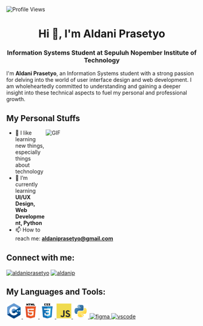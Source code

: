 <p align="left"> <img src="https://komarev.com/ghpvc/?username=aldanip&label=Profile%20views&color=0e75b6&style=flat" alt="Profile Views"/>

<h1 align="center">Hi 👋, I'm Aldani Prasetyo</h1>
<h3 align="center">Information Systems Student at Sepuluh Nopember Institute of Technology</h3>

I'm **Aldani Prasetyo**, an Information Systems student with a strong passion for delving into the world of user interface design and web development. I am wholeheartedly committed to understanding and gaining a deeper insight into these technical aspects to fuel my personal and professional growth.

## My Personal Stuffs
<img align="right" width="400" height="270" alt="GIF" src="https://i.pinimg.com/originals/5a/52/3d/5a523d3015880ee4199b54b9d7a967f6.gif">

* 🚀 I like learning new things, especially things about technology
* 🌱 I’m currently learning **UI/UX Design, Web Development, Python**
* 📫 How to reach me: **aldaniprasetyo@gmail.com**

## Connect with me:
<p align="left">
<a href="https://linkedin.com/in/aldaniprasetyo" target="blank"><img align="center" src="https://raw.githubusercontent.com/rahuldkjain/github-profile-readme-generator/master/src/images/icons/Social/linked-in-alt.svg" alt="aldaniprasetyo" height="30" width="40" /></a>
<a href="https://dribbble.com/aldanip" target="blank"><img align="center" src="https://raw.githubusercontent.com/rahuldkjain/github-profile-readme-generator/master/src/images/icons/Social/dribbble.svg" alt="aldanip" height="30" width="40" /></a>
</p>

## My Languages and Tools:
<div align="left"> 

  <a href="https://www.w3schools.com/cpp/" target="_blank" rel="noreferrer"> 
    <img src="https://raw.githubusercontent.com/devicons/devicon/master/icons/cplusplus/cplusplus-original.svg" alt="cplusplus" width="40" height="40"/>
  </a> 
  
  <a href="https://www.w3.org/html/" target="_blank" rel="noreferrer">
    <img src="https://raw.githubusercontent.com/devicons/devicon/master/icons/html5/html5-original-wordmark.svg" alt="html5" width="40" height="40"/> 
  </a> 
  
  <a href="https://www.w3schools.com/css/" target="_blank" rel="noreferrer">
    <img src="https://raw.githubusercontent.com/devicons/devicon/master/icons/css3/css3-original-wordmark.svg" alt="css3" width="40" height="40"/> 
  </a> 

  <a href="https://developer.mozilla.org/en-US/docs/Web/JavaScript" target="_blank" rel="noreferrer"> 
    <img src="https://raw.githubusercontent.com/devicons/devicon/master/icons/javascript/javascript-original.svg" alt="javascript" width="40" height="40"/>
  </a> 
  
  <a href="https://www.python.org" target="_blank" rel="noreferrer"> 
    <img src="https://raw.githubusercontent.com/devicons/devicon/master/icons/python/python-original.svg" alt="python" width="40" height="40"/> 
  </a> 

  <a href="https://www.figma.com/" target="_blank" rel="noreferrer"> 
    <img src="https://www.vectorlogo.zone/logos/figma/figma-icon.svg" alt="figma" width="40" height="40"/> 
  </a> 
  
  <a href="https://code.visualstudio.com/" target="_blank" rel="noreferrer"> 
    <img src="https://code.visualstudio.com/assets/images/code-stable.png" alt="vscode" width="40" height="40"/> 
  </a> 
</div>
